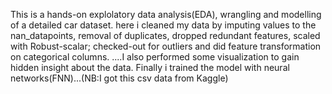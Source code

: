 This is a hands-on explolatory data analysis(EDA), wrangling and modelling of a detailed car dataset. here i cleaned my data by imputing values to the nan_datapoints, removal of duplicates, dropped redundant features, scaled with Robust-scalar; checked-out for outliers and did feature transformation on categorical columns. ....I also performed some visualization to gain hidden insight about the data. Finally i trained the model with neural networks(FNN)...(NB:I got this csv data from Kaggle)